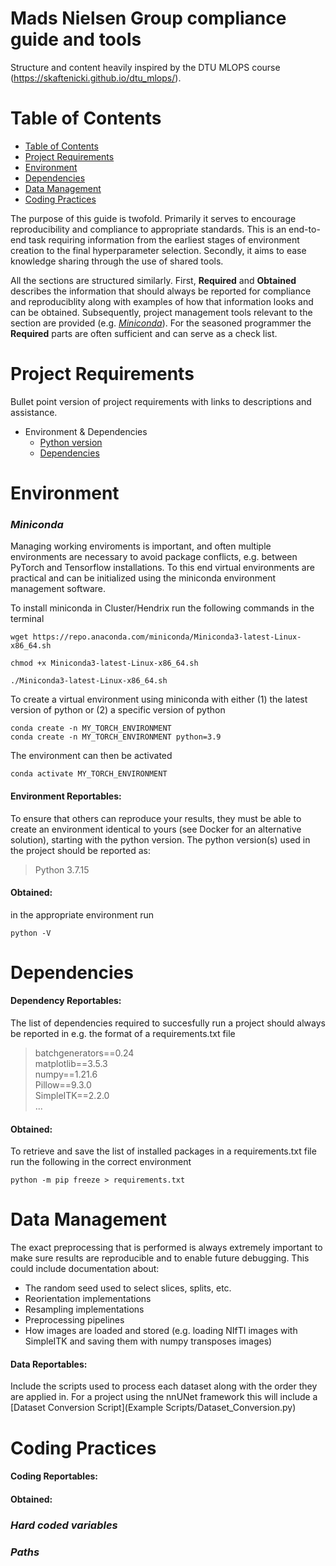 # Mads Nielsen Group compliance guide and tools
Structure and content heavily inspired by the DTU MLOPS course (https://skaftenicki.github.io/dtu_mlops/).

# Table of Contents
- [Table of Contents](#table-of-contents)
- [Project Requirements](#project-requirements)
- [Environment](#environment)
- [Dependencies](#dependencies)
- [Data Management](#data-management)
- [Coding Practices](#coding-practices)


The purpose of this guide is twofold. Primarily it serves to encourage reproducibility and compliance to appropriate standards. This is an end-to-end task requiring information from the earliest stages of environment creation to the final hyperparameter selection. Secondly, it aims to ease knowledge sharing through the use of shared tools.

All the sections are structured similarly. First, **Required** and **Obtained** describes the information that should always be reported for compliance and reproduciblity along with examples of how that information looks and can be obtained. Subsequently, project management tools relevant to the section are provided (e.g. [_Miniconda_](#miniconda)). For the seasoned programmer the **Required** parts are often sufficient and can serve as a check list.

# Project Requirements
Bullet point version of project requirements with links to descriptions and assistance.

- Environment & Dependencies
  - [Python version](#environment-reportables)
  - [Dependencies](#dependencies)

# Environment 

### _Miniconda_
Managing working enviroments is important, and often multiple environments are necessary to avoid package conflicts, e.g. between PyTorch and Tensorflow installations. To this end virtual environments are practical and can be initialized using the miniconda environment management software.

To install miniconda in Cluster/Hendrix run the following commands in the terminal
```
wget https://repo.anaconda.com/miniconda/Miniconda3-latest-Linux-x86_64.sh

chmod +x Miniconda3-latest-Linux-x86_64.sh

./Miniconda3-latest-Linux-x86_64.sh
```

To create a virtual environment using miniconda with either 
(1) the latest version of python or
(2) a specific version of python
```
conda create -n MY_TORCH_ENVIRONMENT
conda create -n MY_TORCH_ENVIRONMENT python=3.9
```
The environment can then be activated
```
conda activate MY_TORCH_ENVIRONMENT
```

#### Environment Reportables: 
To ensure that others can reproduce your results, they must be able to create an environment identical to yours (see Docker for an alternative solution), starting with the python version. The python version(s) used in the project should be reported as:

> Python 3.7.15

#### Obtained:  
in the appropriate environment run
```
python -V
```

# Dependencies
#### Dependency Reportables: 

The list of dependencies required to succesfully run a project should always be reported in e.g. the format of a requirements.txt file

> batchgenerators==0.24   
> matplotlib==3.5.3   
> numpy==1.21.6  
> Pillow==9.3.0  
> SimpleITK==2.2.0   
> ...

#### Obtained:   
To retrieve and save the list of installed packages in a requirements.txt file run the following in the correct environment
```
python -m pip freeze > requirements.txt
```

# Data Management
The exact preprocessing that is performed is always extremely important to make sure results are reproducible and to enable future debugging. This could include documentation about: 
- The random seed used to select slices, splits, etc. 
- Reorientation implementations
- Resampling implementations
- Preprocessing pipelines
- How images are loaded and stored (e.g. loading NIfTI images with SimpleITK and saving them with numpy transposes images)

#### Data Reportables: 
Include the scripts used to process each dataset along with the order they are applied in.
For a project using the nnUNet framework this will include a
[Dataset Conversion Script](Example Scripts/Dataset_Conversion.py)

# Coding Practices
#### Coding Reportables: 
#### Obtained: 

### _Hard coded variables_

### _Paths_









